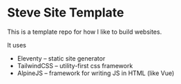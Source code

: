 # Steve Site Template

This is a template repo for how I like to build websites.

It uses
* Eleventy – static site generator
* TailwindCSS – utility-first css framework
* AlpineJS – framework for writing JS in HTML (like Vue)
